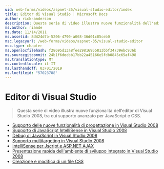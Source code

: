 ```yaml
---
uid: web-forms/videos/aspnet-35/visual-studio-editor/index
title: Editor di Visual Studio | Microsoft Docs
author: rick-anderson
description: Questa serie di video illustra nuove funzionalità dell'editor di Visual Studio 2008, tra cui supporto avanzato per JavaScript e CSS.
ms.author: riande
ms.date: 11/14/2011
ms.assetid: 8d424d7b-5206-4790-a068-36d01c05ceb0
msc.legacyurl: /web-forms/videos/aspnet-35/visual-studio-editor
msc.type: chapter
ms.openlocfilehash: f28695d13a8fee29816955813bbf34739ebc936b
ms.sourcegitcommit: 24b1f6decbb17bb22a45166e5fdb0845c65af498
ms.translationtype: MT
ms.contentlocale: it-IT
ms.lasthandoff: 03/01/2019
ms.locfileid: "57023788"
---
```

<a name="visual-studio-editor"></a>Editor di Visual Studio
====================
> Questa serie di video illustra nuove funzionalità dell'editor di Visual Studio 2008, tra cui supporto avanzato per JavaScript e CSS.


- [Supporto delle nuove funzionalità di progettazione in Visual Studio 2008](new-designer-support-in-visual-studio-2008.md)
- [Supporto di JavaScript IntelliSense in Visual Studio 2008](javascript-intellisense-support-in-visual-studio-2008.md)
- [Debug di JavaScript in Visual Studio 2008](javascript-debugging-in-visual-studio-2008.md)
- [Supporto multitargeting in Visual Studio 2008](multi-targeting-support-in-visual-studio-2008.md)
- [IntelliSense per Jscript e ASP.NET AJAX](intellisense-for-jscript-and-aspnet-ajax.md)
- [Presentazione rapida dell'ambiente di sviluppo integrato in Visual Studio 2008](quick-tour-of-the-visual-studio-2008-integrated-development-environment.md)
- [Creazione e modifica di un file CSS](creating-and-modifying-a-css-file.md)
